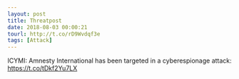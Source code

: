 ```yaml
---
layout: post
title: Threatpost
date: 2018-08-03 00:00:21
tourl: http://t.co/rD9Wvdqf3e
tags: [Attack]
---
```

ICYMI: Amnesty International has been targeted in a cyberespionage attack: https://t.co/tDkf2Yu7LX